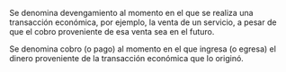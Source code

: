Se denomina devengamiento al momento en el que se realiza una transacción económica, por ejemplo, la venta de un servicio, a pesar de que el cobro proveniente de esa venta sea en el futuro.

Se denomina cobro (o pago) al momento en el que ingresa (o egresa) el dinero proveniente de la transacción económica que lo originó.
